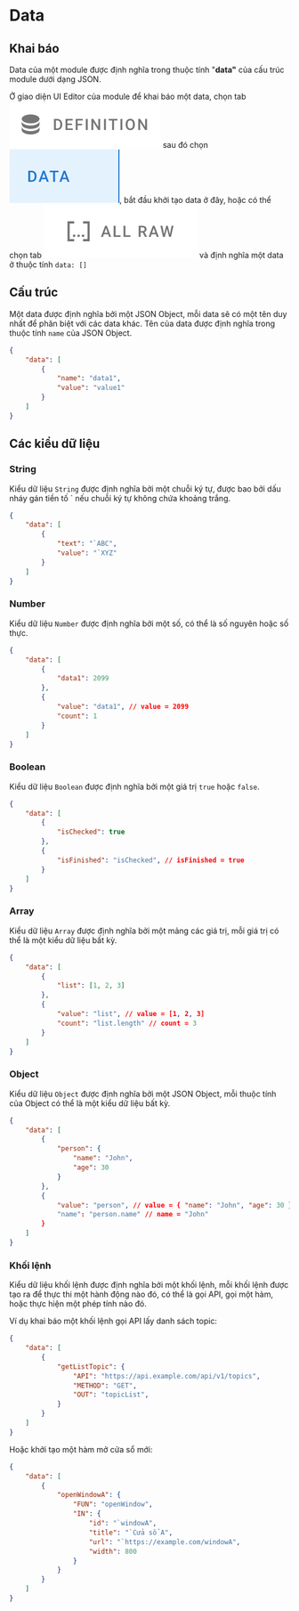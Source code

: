 # Data

## Khai báo

Data của một module được định nghĩa trong thuộc tính "**data"** của cấu trúc module dưới dạng JSON.

Ở giao diện UI Editor của module để khai báo một data, chọn tab <img src="../.gitbook/assets/Screen Shot 2023-02-06 at 14.58.52 (1).png" alt="" data-size="line"> sau đó chọn <img src="../.gitbook/assets/Screen Shot 2023-02-06 at 15.29.04.png" alt="" data-size="line">, bắt đầu khởi tạo data ở đây, hoặc có thể chọn tab <img src="../.gitbook/assets/Screen Shot 2023-02-06 at 15.32.34.png" alt="" data-size="line"> và định nghĩa một data ở thuộc tính `data: []`

## Cấu trúc

Một data được định nghĩa bởi một JSON Object, mỗi data sẽ có một tên duy nhất để phân biệt với các data khác. Tên của data được định nghĩa trong thuộc tính `name` của JSON Object.

```JSON
{
    "data": [
        {
            "name": "data1",
            "value": "value1"
        }
    ]
}
```

## Các kiểu dữ liệu

### String

Kiểu dữ liệu `String` được định nghĩa bởi một chuỗi ký tự, được bao bởi dấu nháy gán tiền tố ` nếu chuỗi ký tự không chứa khoảng trắng.

```JSON
{
    "data": [
        {
            "text": "`ABC",
            "value": "`XYZ"
        }
    ]
}
```

### Number

Kiểu dữ liệu `Number` được định nghĩa bởi một số, có thể là số nguyên hoặc số thực.
```JSON
{
    "data": [
        {
            "data1": 2099
        },
        {
            "value": "data1", // value = 2099 
            "count": 1
        }
    ]
}
```

### Boolean
Kiểu dữ liệu `Boolean` được định nghĩa bởi một giá trị `true` hoặc `false`.
```JSON
{
    "data": [
        {
            "isChecked": true
        },
        {
            "isFinished": "isChecked", // isFinished = true
        }
    ]
}
```

### Array
Kiểu dữ liệu `Array` được định nghĩa bởi một mảng các giá trị, mỗi giá trị có thể là một kiểu dữ liệu bất kỳ.
```JSON
{
    "data": [
        {
            "list": [1, 2, 3]
        },
        {
            "value": "list", // value = [1, 2, 3]
            "count": "list.length" // count = 3
        }
    ]
}
```

### Object
Kiểu dữ liệu `Object` được định nghĩa bởi một JSON Object, mỗi thuộc tính của Object có thể là một kiểu dữ liệu bất kỳ.
```JSON
{
    "data": [
        {
            "person": {
                "name": "John",
                "age": 30
            }
        },
        {
            "value": "person", // value = { "name": "John", "age": 30 }
            "name": "person.name" // name = "John"
        }
    ]
}
```

### Khối lệnh

Kiểu dữ liệu khối lệnh được định nghĩa bởi một khối lệnh, mỗi khối lệnh được tạo ra để thực thi một hành động nào đó, có thể là gọi API, gọi một hàm, hoặc thực hiện một phép tính nào đó.

Ví dụ khai báo một khối lệnh gọi API lấy danh sách topic:

```JSON
{
    "data": [
        {
            "getListTopic": {
                "API": "https://api.example.com/api/v1/topics",
                "METHOD": "GET",
                "OUT": "topicList",
            }
        }
    ]
}
```

Hoặc khởi tạo một hàm mở cửa sổ mới:

```JSON
{
    "data": [
        {
            "openWindowA": {
                "FUN": "openWindow",
                "IN": {
                    "id": "`windowA",
                    "title": "`Cửa sổ A",
                    "url": "`https://example.com/windowA",
                    "width": 800
                }
            }
        }
    ]
}
```
